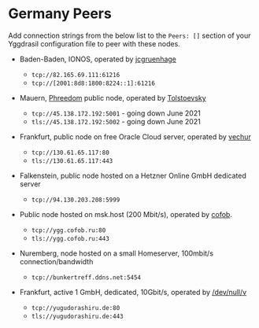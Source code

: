 # Germany Peers

Add connection strings from the below list to the `Peers: []` section of your
Yggdrasil configuration file to peer with these nodes.

* Baden-Baden, IONOS, operated by [jcgruenhage](https://jcg.re/)
  * `tcp://82.165.69.111:61216`
  * `tcp://[2001:8d8:1800:8224::1]:61216`

* Mauern, [Phreedom](https://phreedom.club) public node, operated by [Tolstoevsky](https://phreedom.club/~tolstoevsky)
  * `tcp://45.138.172.192:5001` - going down June 2021
  * `tls://45.138.172.192:5002` - going down June 2021

* Frankfurt, public node on free Oracle Cloud server, operated by [vechur](https://mstdn.netwhood.online/@vechur)
  * `tcp://130.61.65.117:80`
  * `tls://130.61.65.117:443`

* Falkenstein, public node hosted on a Hetzner Online GmbH dedicated server
  * `tcp://94.130.203.208:5999`

* Public node hosted on msk.host (200 Mbit/s), operated by [cofob](https://t.me/cofob).
  * `tcp://ygg.cofob.ru:80`
  * `tls://ygg.cofob.ru:443`

* Nuremberg, node hosted on a small Homeserver, 100mbit/s connection/bandwidth
  * `tcp://bunkertreff.ddns.net:5454`

* Frankfurt, active 1 GmbH, dedicated, 10Gbit/s, operated by [/dev/null/v](https://dev.nul.lv)
  * `tcp://yugudorashiru.de:80`
  * `tls://yugudorashiru.de:443`
